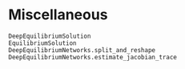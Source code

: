 # Miscellaneous

```@docs
DeepEquilibriumSolution
EquilibriumSolution
DeepEquilibriumNetworks.split_and_reshape
DeepEquilibriumNetworks.estimate_jacobian_trace
```
